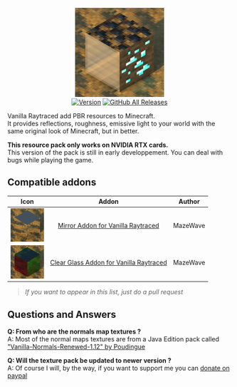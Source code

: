 <p align="center">
  <img alt="Vanilla Raytraced" src="https://github.com/MazeWave/Vanilla-Raytraced/raw/master/Vanilla%20Raytraced/pack_icon.png" width="200">
  <br />
  <a href="https://github.com/MazeWave/Vanilla-Raytraced/releases"><img src="https://img.shields.io/github/tag/MazeWave/Vanilla-Raytraced.svg?label=version&style=flat" alt="Version"></a>
  <a href="https://github.com/MazeWave/Vanilla-Raytraced/releases"><img alt="GitHub All Releases" src="https://img.shields.io/github/downloads/MazeWave/Vanilla-Raytraced/total"></a>
</p>

Vanilla Raytraced add PBR resources to Minecraft.  
It provides reflections, roughness, emissive light to your world with the same original look of Minecraft, but in better.  

**This resource pack only works on NVIDIA RTX cards.**  
This version of the pack is still in early developpement. You can deal with bugs while playing the game.

## Compatible addons
|                                                                                    Icon                                                                            |                                                 Addon                                                  |  Author  |
|:------------------------------------------------------------------------------------------------------------------------------------------------------------------:|:------------------------------------------------------------------------------------------------------:|:--------:|
| <img src="https://raw.githubusercontent.com/MazeWave/Vanilla-Raytraced-Addons-Mirror/master/Vanilla%20Raytraced%20Mirror%20Addons/pack_icon.png" width="75">       | [Mirror Addon for Vanilla Raytraced](https://github.com/MazeWave/Vanilla-Raytraced-Addons-Mirror)      | MazeWave |
| <img src="https://raw.githubusercontent.com/MazeWave/Vanilla-Raytraced-Addons-Glass/master/Vanilla%20Raytraced%20Clear%20Glass%20Addons/pack_icon.png" width="75"> | [Clear Glass Addon for Vanilla Raytraced](https://github.com/MazeWave/Vanilla-Raytraced-Addons-Glass)  | MazeWave |

> *If you want to appear in this list, just do a pull request*

## Questions and Answers
**Q: From who are the normals map textures ?**  
A: Most of the normal maps textures are from a Java Edition pack called ["Vanilla-Normals-Renewed-1.12" by Poudingue](https://github.com/Poudingue/Vanilla-Normals-Renewed-1.12)  
  
**Q: Will the texture pack be updated to newer version ?**  
A: Of course I will, by the way, if you want to support me you can [donate on paypal](https://paypal.me/mazewave)  
